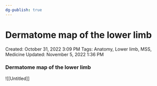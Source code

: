 ```yaml
---
dg-publish: true
---
```


# Dermatome map of the lower limb

Created: October 31, 2022 3:09 PM
Tags: Anatomy, Lower limb, MSS, Medicine
Updated: November 5, 2022 1:36 PM

### Dermatome map of the lower limb

![[Untitled]]